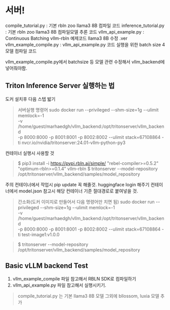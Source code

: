 # 서버!
compile_tutorial.py : 기본 rbln zoo llama3 8B 컴파일 코드
inference_tutorial.py : 기본 rbln zoo llama3 8B 컴파일모델 추론 코드
vllm_api_example.py : Continuous Batching vllm-rbln 예제코드 llama3 8B 수정 .ver
vllm_example_compile.py : vllm_api_example.py 코드 실행을 위한 batch size 4 모델 컴파일 코드

vllm_example_compile.py에서 batchsize 등 모델 관련 수정해서 vllm_backend에 넣어줘야함.

## Triton Inference Server 실행하는 법
도커 설치후 다음 스텝 밟기
> 서버실행 명령어
sudo docker run --privileged --shm-size=1g --ulimit memlock=-1 \
   -v /home/guest/marhaedgh/vllm_backend:/opt/tritonserver/vllm_backend \
   -p 8000:8000 -p 8001:8001 -p 8002:8002 --ulimit stack=67108864 -ti nvcr.io/nvidia/tritonserver:24.01-vllm-python-py3

컨테이너 실행시 사용할 것
> $ pip3 install -i https://pypi.rbln.ai/simple/ "rebel-compiler>=0.5.2" "optimum-rbln>=0.1.4" vllm-rbln
> $ tritonserver --model-repository /opt/tritonserver/vllm_backend/samples/model_repository

주의
컨테이너에서 작업시 pip update 꼭 해줄것.
huggingface login 해주기
컨테이너에서 model.json 참고시 해당 컨테이너 기준 절대경로로 붙여넣을 것. 

> 간소화(도커 이미지로 만들어서 다음 명령어만 치면 됨)
sudo docker run --privileged --shm-size=1g --ulimit memlock=-1 \
   -v /home/guest/marhaedgh/vllm_backend:/opt/tritonserver/vllm_backend \
   -p 8000:8000 -p 8001:8001 -p 8002:8002 --ulimit stack=67108864 -ti test-image1:v1.0.0

> $ tritonserver --model-repository /opt/tritonserver/vllm_backend/samples/model_repository

## Basic vLLM backend Test

1. vllm_example_compile 파일 참고해서 RBLN SDK로 컴파일하기
2. vllm_api_example.py 파일 참고해서 실행시키기.
> compile_tutorial.py 는 기본 llama3 8B 모델
> 그외에 bllossom, luxia 모델 추가